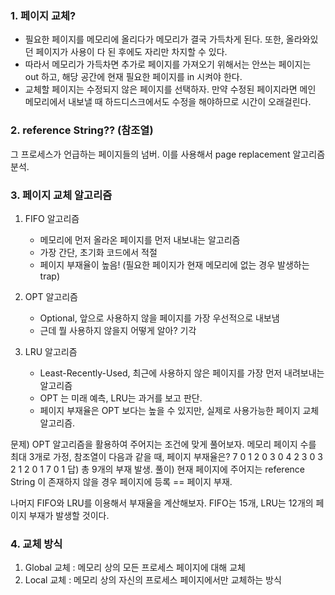 ### 1. 페이지 교체?
- 필요한 페이지를 메모리에 올리다가 메모리가 결국 가득차게 된다. 또한, 올라와있던 페이지가 사용이 다 된 후에도 자리만 차지할 수 있다.
- 따라서 메모리가 가득차면 추가로 페이지를 가져오기 위해서는 안쓰는 페이지는 out 하고, 해당 공간에 현재 필요한 페이지를 in 시켜야 한다.
- 교체할 페이지는 수정되지 않은 페이지를 선택하자. 만약 수정된 페이지라면 메인 메모리에서 내보낼 때 하드디스크에서도 수정을 해야하므로 시간이 오래걸린다.

### 2. reference String?? (참조열)
그 프로세스가 언급하는 페이지들의 넘버. 
이를 사용해서 page replacement 알고리즘 분석.

### 3. 페이지 교체 알고리즘
1. FIFO 알고리즘
   - 메모리에 먼저 올라온 페이지를 먼저 내보내는 알고리즘
   - 가장 간단, 초기화 코드에서 적절
   - 페이지 부재율이 높음! (필요한 페이지가 현재 메모리에 없는 경우 발생하는 trap)

2. OPT 알고리즘
   - Optional, 앞으로 사용하지 않을 페이지를 가장 우선적으로 내보냄
   - 근데 뭘 사용하지 않을지 어떻게 알아? 기각

3. LRU 알고리즘
   - Least-Recently-Used, 최근에 사용하지 않은 페이지를 가장 먼저 내려보내는 알고리즘
   - OPT 는 미래 예측, LRU는 과거를 보고 판단.
   - 페이지 부재율은 OPT 보다는 높을 수 있지만, 실제로 사용가능한 페이지 교체 알고리즘.

   
문제) OPT 알고리즘을 활용하여 주어지는 조건에 맞게 풀어보자. 
    메모리 페이지 수를 최대 3개로 가정, 참조열이 다음과 같을 때, 페이지 부재율은?
    7 0 1 2 0 3 0 4 2 3 0 3 2 1 2 0 1 7 0 1
답) 총 9개의 부재 발생.
풀이) 현재 페이지에 주어지는 reference String 이 존재하지 않을 경우 페이지에 등록 == 페이지 부재.

나머지 FIFO와 LRU를 이용해서 부재율을 계산해보자. 
FIFO는 15개, LRU는 12개의 페이지 부재가 발생할 것이다.

### 4. 교체 방식
1) Global 교체 : 메모리 상의 모든 프로세스 페이지에 대해 교체
2) Local 교체 : 메모리 상의 자신의 프로세스 페이지에서만 교체하는 방식
